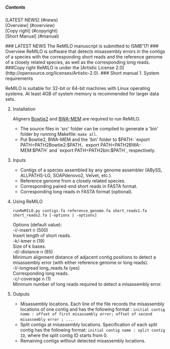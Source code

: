 ##### Contents
[LATEST NEWS] (#news)  
[Overview] (#overview)  
[Copy right] (#copyright)  
[Short Manual] (#manual)  

<a name="news"/>
### LATEST NEWS
The ReMILO manuscript is submitted to ISMB'17! 

<a name="overview"/>
### Overview
ReMILO is software that detects misassembly errors in the contigs of a species with the corresponding short reads and the reference genome of a closely related species, as well as the corresponding long reads.

<a name="copyright"/>
###Copy right
ReMILO is under the [Artistic License 2.0](http://opensource.org/licenses/Artistic-2.0).

<a name="manual"/>
### Short manual
1. System requirements

   ReMILO is suitable for 32-bit or 64-bit machines with Linux operating systems. At least 4GB of system memory is recommended for larger data sets.

2. Installation

   Aligners [Bowtie2](http://bowtie-bio.sourceforge.net/bowtie2/index.shtml) and [BWA-MEM](http://bio-bwa.sourceforge.net/) are required to run ReMILO.  
   * The source files in 'src' folder can be compiled to generate a 'bin' folder by running Makefile: `make all`. 
   * Put Bowtie2, BWA-MEM and the 'bin' folder to $PATH: `export PATH=PATH2Bowtie2:$PATH`, `export PATH=PATH2BWA-MEM:$PATH` and `export PATH=PATH2bin:$PATH`, respectively.  


3. Inputs
   * Contigs of a species assembled by any genome assembler (ABySS, ALLPATHS-LG, SOAPdenovo2, Velvet, etc.).
   * Reference genome from a closely related species.
   * Corresponding paired-end short reads in FASTA format.
   * Corresponding long reads in FASTA format (optional).

4. Using ReMILO

   ```
   runReMILO.py contigs.fa reference_genome.fa short_reads1.fa short_reads2.fa [-options | -options]
   ```

   Options (default value):  
   -i/-insert n (500)  
   Insert length of short reads.  
   -k/-kmer n (19)  
   Size of k bases.  
   -d/-distance n (85)  
   Minimum alignment distance of adjacent contig positions to detect a misassembly error (with either reference genome or long reads).  
   -l/-longread long_reads.fa (yes)  
   Corresponding long reads.  
   -c/-coverage n (1)  
   Minimum number of long reads required to detect a misassembly error.

5. Outputs
   * Misassembly locations. Each line of the file records the misassembly locations of one contig and has the following format : `initial contig name : offset of first misassembly error; offset of second misassembly error ; ...`.
   * Split contigs at misassembly locations. Specification of each split contig has the following format: `initial contig name : split contig ID`, where the split contig ID starts from 0.
   * Remaining contigs without detected misassembly locations. 

